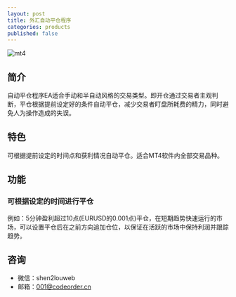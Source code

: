 ```yaml
---
layout: post
title: 外汇自动平仓程序
categories: products
published: false
---
```

![mt4](/assets/img/mt4.png)

## 简介

自动平仓程序EA适合手动和半自动风格的交易类型。即开仓通过交易者主观判断，平仓根据提前设定好的条件自动平仓，减少交易者盯盘所耗费的精力，同时避免人为操作造成的失误。

## 特色

可根据提前设定的时间点和获利情况自动平仓。适合MT4软件内全部交易品种。

## 功能

### 可根据设定的时间进行平仓

例如：5分钟盈利超过10点(EURUSD的0.001点)平仓，在短期趋势快速运行的市场，可以设置平仓后在之前方向追加仓位，以保证在活跃的市场中保持利润并跟踪趋势。

## 咨询

* 微信：shen2louweb
* 邮箱：[001@codeorder.cn](mailto:001@codeorder.cn)